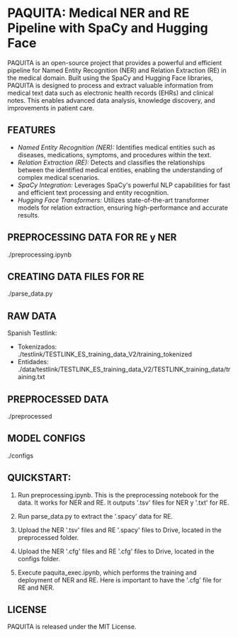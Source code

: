# PAQUITA: Medical NER and RE Pipeline with SpaCy and Hugging Face
PAQUITA is an open-source project that provides a powerful and efficient pipeline for Named Entity Recognition (NER) and Relation Extraction (RE) in the medical domain. Built using the SpaCy and Hugging Face libraries, PAQUITA is designed to process and extract valuable information from medical text data such as electronic health records (EHRs) and clinical notes. This enables advanced data analysis, knowledge discovery, and improvements in patient care.

## FEATURES
- *Named Entity Recognition (NER):* Identifies medical entities such as diseases, medications, symptoms, and procedures within the text.
- *Relation Extraction (RE):* Detects and classifies the relationships between the identified medical entities, enabling the understanding of complex medical scenarios.
- *SpaCy Integration:* Leverages SpaCy's powerful NLP capabilities for fast and efficient text processing and entity recognition.
- *Hugging Face Transformers:* Utilizes state-of-the-art transformer models for relation extraction, ensuring high-performance and accurate results.

## PREPROCESSING DATA FOR RE y NER
./preprocessing.ipynb

## CREATING DATA FILES FOR RE
./parse_data.py


## RAW DATA
Spanish Testlink:
- Tokenizados: ./testlink/TESTLINK_ES_training_data_V2/training_tokenized
- Entidades: ./data/testlink/TESTLINK_ES_training_data_V2/TESTLINK_training_data/training.txt


## PREPROCESSED DATA
./preprocessed


## MODEL CONFIGS
./configs


## QUICKSTART:
1. Run preprocessing.ipynb. This is the preprocessing notebook for the data. It works for NER and RE. It outputs '.tsv' files for NER y '.txt' for RE.

2. Run parse_data.py to extract the '.spacy' data for RE.

3. Upload the NER '.tsv' files and RE '.spacy' files to Drive, located in the preprocessed folder.

4. Upload the NER '.cfg' files and RE '.cfg' files to Drive, located in the configs folder.

5. Execute paquita_exec.ipynb, which performs the training and deployment of NER and RE. Here is important to have the '.cfg' file for RE and NER. 



## LICENSE
PAQUITA is released under the MIT License.

